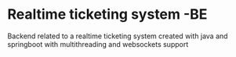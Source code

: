 # Realtime ticketing system -BE
Backend related to a realtime ticketing system created with java and springboot with multithreading and websockets support
